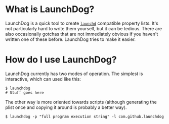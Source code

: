 # What is LaunchDog?

LaunchDog is a quick tool to create [`launchd`][launchd] compatible property 
lists. It's not particularly hard to write them yourself, but it can be
tedious. There are also occasionally gotchas that are not immediately obvious
if you haven't written one of these before. LaunchDog tries to make it easier.

[launchd]: https://developer.apple.com/library/mac/#documentation/Darwin/Reference/ManPages/man8/launchd.8.html

# How do I use LaunchDog?

LaunchDog currently has two modes of operation. The simplest is interactive,
which can used like this:

    $ launchdog
    # Stuff goes here

The other way is more oriented towards scripts (although generating the plist
once and copying it around is probably a better way).

    $ launchdog -p "full program execution string" -l com.github.launchdog

